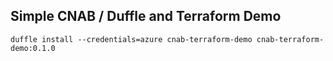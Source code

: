 ## Simple CNAB / Duffle and Terraform Demo


```
duffle install --credentials=azure cnab-terraform-demo cnab-terraform-demo:0.1.0
```